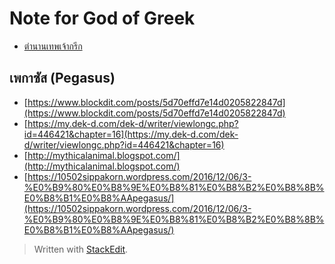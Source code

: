 
Note for God of Greek
===

- [ตำนานเทพเจ้ากรีก]()

## เพกาซัส (Pegasus)

- [https://www.blockdit.com/posts/5d70effd7e14d0205822847d](https://www.blockdit.com/posts/5d70effd7e14d0205822847d)
- [https://my.dek-d.com/dek-d/writer/viewlongc.php?id=446421&chapter=16](https://my.dek-d.com/dek-d/writer/viewlongc.php?id=446421&chapter=16)
- [http://mythicalanimal.blogspot.com/](http://mythicalanimal.blogspot.com/)
- [https://10502sippakorn.wordpress.com/2016/12/06/3-%E0%B9%80%E0%B8%9E%E0%B8%81%E0%B8%B2%E0%B8%8B%E0%B8%B1%E0%B8%AApegasus/](https://10502sippakorn.wordpress.com/2016/12/06/3-%E0%B9%80%E0%B8%9E%E0%B8%81%E0%B8%B2%E0%B8%8B%E0%B8%B1%E0%B8%AApegasus/)

> Written with [StackEdit](https://stackedit.io/).
<!--stackedit_data:
eyJoaXN0b3J5IjpbLTY0MjkyMDA5MV19
-->